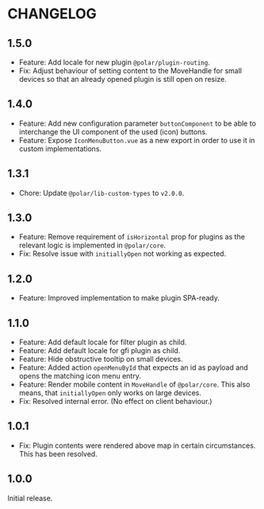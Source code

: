 # CHANGELOG

## 1.5.0

- Feature: Add locale for new plugin `@polar/plugin-routing`.
- Fix: Adjust behaviour of setting content to the MoveHandle for small devices so that an already opened plugin is still open on resize.

## 1.4.0

- Feature: Add new configuration parameter `buttonComponent` to be able to interchange the UI component of the used (icon) buttons.
- Feature: Expose `IconMenuButton.vue` as a new export in order to use it in custom implementations.

## 1.3.1

- Chore: Update `@polar/lib-custom-types` to `v2.0.0`.

## 1.3.0

- Feature: Remove requirement of `isHorizontal` prop for plugins as the relevant logic is implemented in `@polar/core`.
- Fix: Resolve issue with `initiallyOpen` not working as expected.

## 1.2.0

- Feature: Improved implementation to make plugin SPA-ready.

## 1.1.0

- Feature: Add default locale for filter plugin as child.
- Feature: Add default locale for gfi plugin as child.
- Feature: Hide obstructive tooltip on small devices.
- Feature: Added action `openMenuById` that expects an id as payload and opens the matching icon menu entry.
- Feature: Render mobile content in `MoveHandle` of `@polar/core`. This also means, that `initiallyOpen` only works on large devices.
- Fix: Resolved internal error. (No effect on client behaviour.)

## 1.0.1

- Fix: Plugin contents were rendered above map in certain circumstances. This has been resolved.

## 1.0.0

Initial release.

